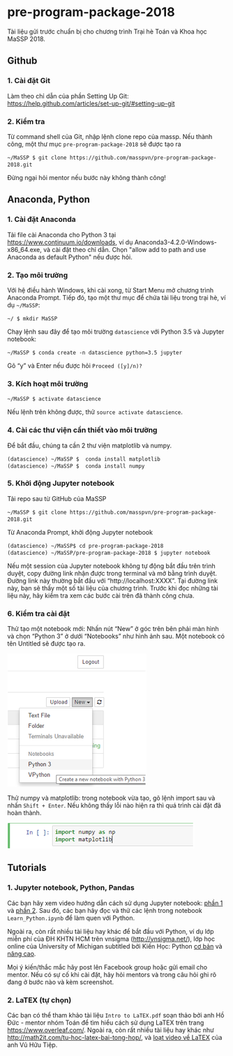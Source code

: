 # pre-program-package-2018
Tài liệu gửi trước chuẩn bị cho chương trình Trại hè Toán và Khoa học MaSSP 2018.
## Github
### 1. Cài đặt Git
Làm theo chỉ dẫn của phần Setting Up Git: https://help.github.com/articles/set-up-git/#setting-up-git
### 2. Kiểm tra
Từ command shell của Git, nhập lệnh clone repo của massp. Nếu thành công, một thư mục `pre-program-package-2018` sẽ được tạo ra
```
~/MaSSP $ git clone https://github.com/masspvn/pre-program-package-2018.git 
```
Đừng ngại hỏi mentor nếu bước này không thành công!

## Anaconda, Python
### 1. Cài đặt Anaconda

Tải file cài Anaconda cho Python 3 tại https://www.continuum.io/downloads, ví dụ Anaconda3-4.2.0-Windows-x86_64.exe, và cài đặt theo chỉ dẫn. Chọn "allow add to path and use Anaconda as default Python" nếu được hỏi.
### 2. Tạo môi trường

Với hệ điều hành Windows, khi cài xong, từ Start Menu mở chương trình Anaconda Prompt. Tiếp đó, tạo một thư mục để chứa tài liệu trong trại hè, ví dụ `~/MaSSP`:
```
~/ $ mkdir MaSSP
```
Chạy lệnh sau đây để tạo môi trường `datascience` với Python 3.5 và Jupyter notebook:
```
~/MaSSP $ conda create -n datascience python=3.5 jupyter
```
Gõ “y” và Enter nếu được hỏi `Proceed ([y]/n)?`

### 3. Kích hoạt môi trường
```
~/MaSSP $ activate datascience
```
Nếu lệnh trên không được, thử `source activate datascience`.

### 4. Cài các thư viện cần thiết vào môi trường

Để bắt đầu, chúng ta cần 2 thư viện matplotlib và numpy.
```
(datascience) ~/MaSSP $  conda install matplotlib
(datascience) ~/MaSSP $  conda install numpy
```
### 5. Khởi động Jupyter notebook

Tải repo sau từ GitHub của MaSSP
``` 
~/MaSSP $ git clone https://github.com/masspvn/pre-program-package-2018.git  
```
Từ Anaconda Prompt, khởi động Jupyter notebook
```
(datascience) ~/MaSSP$ cd pre-program-package-2018
(datascience) ~/MaSSP/pre-program-package-2018 $ jupyter notebook
```
Nếu một session của Jupyter notebook không tự động bắt đầu trên trình duyệt, copy đường link nhận được trong terminal và mở bằng trình duyệt. Đường link này thường bắt đầu với “http://localhost:XXXX”. Tại đường link này, bạn sẽ thấy một số tài liệu của chương trình. Trước khi đọc những tài liệu này, hãy kiểm tra xem các bước cài trên đã thành công chưa.

### 6. Kiểm tra cài đặt

Thử tạo một notebook mới: Nhấn nút “New” ở góc trên bên phải màn hình và chọn “Python 3” ở dưới “Notebooks” như hình ảnh sau. Một notebook có tên Untitled sẽ được tạo ra.

![tạo notebook](/images/create_new_notebook.png)
	
Thử numpy và matplotlib: trong notebook vừa tạo, gõ lệnh import sau và nhấn `Shift + Enter`. Nếu không thấy lỗi nào hiện ra thì quá trình cài đặt đã hoàn thành.

![thử numpy và matplotlib](/images/verify_numpy_matplotlib.png)

## Tutorials
### 1. Jupyter notebook, Python, Pandas
Các bạn hãy xem video hướng dẫn cách sử dụng Jupyter notebook: [phần 1](https://www.youtube.com/watch?v=6JeSric40N0) và [phần 2](https://www.youtube.com/watch?v=BY2V1wxGFy4).
Sau đó, các bạn hãy đọc và thử các lệnh trong notebook `Learn_Python.ipynb` để làm quen với Python.

Ngoài ra, còn rất nhiều tài liệu hay khác để bắt đầu với Python, ví dụ lớp miễn phí của ĐH KHTN HCM trên vnsigma (http://vnsigma.net/), lớp học online của University of Michigan subtitled bởi Kiến Học: Python [cơ bản](http://study.kienhoc.vn/courses/course-v1:UMICH+CS101+2016_T3/about) và [nâng cao](http://study.kienhoc.vn/courses/course-v1:UMICH+CS201+2016_T3/about). 

Mọi ý kiến/thắc mắc hãy post lên Facebook group hoặc gửi email cho mentor.
Nếu có sự cố khi cài đặt, hãy hỏi mentors và trong câu hỏi ghi rõ đang ở bước nào và kèm screenshot.

### 2. LaTEX (tự chọn)
Các bạn có thể tham khảo tài liệu `Intro to LaTEX.pdf` soạn thảo bởi anh Hồ Đức - mentor nhóm Toán để tìm hiểu cách sử dụng LaTEX trên trang https://www.overleaf.com/. Ngoài ra, còn rất nhiều tài liệu hay khác như http://math2it.com/tu-hoc-latex-bai-tong-hop/, và [loạt video về LaTEX](https://www.youtube.com/watch?v=Qc82mJTDzt8&index=2&list=PLlsF2nDmyL7msihnebzII_KVWy6URxDfp) của anh Vũ Hữu Tiệp.


